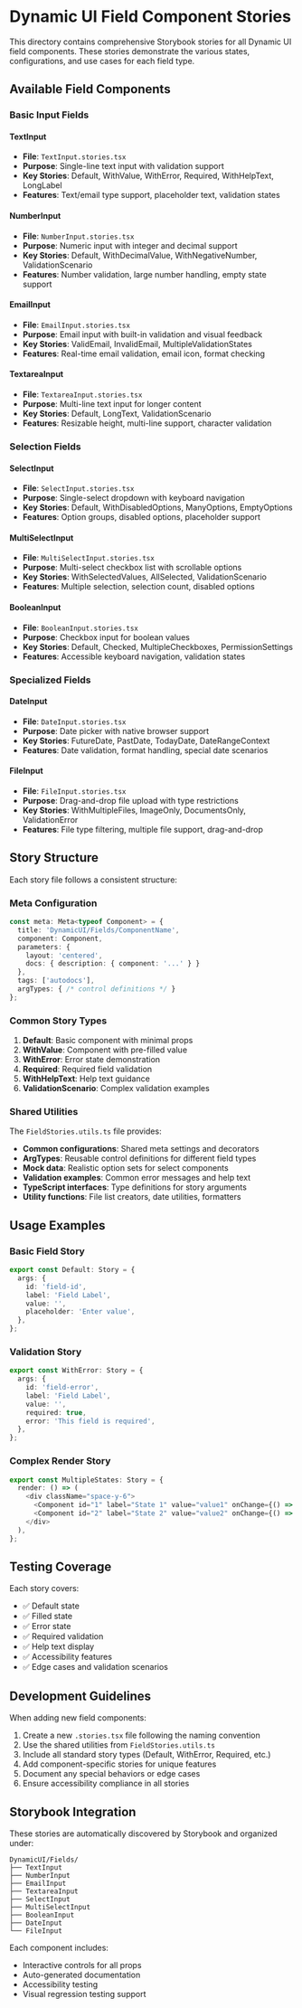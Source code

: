 # Dynamic UI Field Component Stories

This directory contains comprehensive Storybook stories for all Dynamic UI field components. These stories demonstrate the various states, configurations, and use cases for each field type.

## Available Field Components

### Basic Input Fields

#### TextInput
- **File**: `TextInput.stories.tsx`
- **Purpose**: Single-line text input with validation support
- **Key Stories**: Default, WithValue, WithError, Required, WithHelpText, LongLabel
- **Features**: Text/email type support, placeholder text, validation states

#### NumberInput
- **File**: `NumberInput.stories.tsx`
- **Purpose**: Numeric input with integer and decimal support
- **Key Stories**: Default, WithDecimalValue, WithNegativeNumber, ValidationScenario
- **Features**: Number validation, large number handling, empty state support

#### EmailInput
- **File**: `EmailInput.stories.tsx`
- **Purpose**: Email input with built-in validation and visual feedback
- **Key Stories**: ValidEmail, InvalidEmail, MultipleValidationStates
- **Features**: Real-time email validation, email icon, format checking

#### TextareaInput
- **File**: `TextareaInput.stories.tsx`
- **Purpose**: Multi-line text input for longer content
- **Key Stories**: Default, LongText, ValidationScenario
- **Features**: Resizable height, multi-line support, character validation

### Selection Fields

#### SelectInput
- **File**: `SelectInput.stories.tsx`
- **Purpose**: Single-select dropdown with keyboard navigation
- **Key Stories**: Default, WithDisabledOptions, ManyOptions, EmptyOptions
- **Features**: Option groups, disabled options, placeholder support

#### MultiSelectInput
- **File**: `MultiSelectInput.stories.tsx`
- **Purpose**: Multi-select checkbox list with scrollable options
- **Key Stories**: WithSelectedValues, AllSelected, ValidationScenario
- **Features**: Multiple selection, selection count, disabled options

#### BooleanInput
- **File**: `BooleanInput.stories.tsx`
- **Purpose**: Checkbox input for boolean values
- **Key Stories**: Default, Checked, MultipleCheckboxes, PermissionSettings
- **Features**: Accessible keyboard navigation, validation states

### Specialized Fields

#### DateInput
- **File**: `DateInput.stories.tsx`
- **Purpose**: Date picker with native browser support
- **Key Stories**: FutureDate, PastDate, TodayDate, DateRangeContext
- **Features**: Date validation, format handling, special date scenarios

#### FileInput
- **File**: `FileInput.stories.tsx`
- **Purpose**: Drag-and-drop file upload with type restrictions
- **Key Stories**: WithMultipleFiles, ImageOnly, DocumentsOnly, ValidationError
- **Features**: File type filtering, multiple file support, drag-and-drop

## Story Structure

Each story file follows a consistent structure:

### Meta Configuration
```typescript
const meta: Meta<typeof Component> = {
  title: 'DynamicUI/Fields/ComponentName',
  component: Component,
  parameters: {
    layout: 'centered',
    docs: { description: { component: '...' } }
  },
  tags: ['autodocs'],
  argTypes: { /* control definitions */ }
};
```

### Common Story Types

1. **Default**: Basic component with minimal props
2. **WithValue**: Component with pre-filled value
3. **WithError**: Error state demonstration
4. **Required**: Required field validation
5. **WithHelpText**: Help text guidance
6. **ValidationScenario**: Complex validation examples

### Shared Utilities

The `FieldStories.utils.ts` file provides:

- **Common configurations**: Shared meta settings and decorators
- **ArgTypes**: Reusable control definitions for different field types
- **Mock data**: Realistic option sets for select components
- **Validation examples**: Common error messages and help text
- **TypeScript interfaces**: Type definitions for story arguments
- **Utility functions**: File list creators, date utilities, formatters

## Usage Examples

### Basic Field Story
```typescript
export const Default: Story = {
  args: {
    id: 'field-id',
    label: 'Field Label',
    value: '',
    placeholder: 'Enter value',
  },
};
```

### Validation Story
```typescript
export const WithError: Story = {
  args: {
    id: 'field-error',
    label: 'Field Label',
    value: '',
    required: true,
    error: 'This field is required',
  },
};
```

### Complex Render Story
```typescript
export const MultipleStates: Story = {
  render: () => (
    <div className="space-y-6">
      <Component id="1" label="State 1" value="value1" onChange={() => {}} />
      <Component id="2" label="State 2" value="value2" onChange={() => {}} />
    </div>
  ),
};
```

## Testing Coverage

Each story covers:

- ✅ Default state
- ✅ Filled state
- ✅ Error state
- ✅ Required validation
- ✅ Help text display
- ✅ Accessibility features
- ✅ Edge cases and validation scenarios

## Development Guidelines

When adding new field components:

1. Create a new `.stories.tsx` file following the naming convention
2. Use the shared utilities from `FieldStories.utils.ts`
3. Include all standard story types (Default, WithError, Required, etc.)
4. Add component-specific stories for unique features
5. Document any special behaviors or edge cases
6. Ensure accessibility compliance in all stories

## Storybook Integration

These stories are automatically discovered by Storybook and organized under:
```
DynamicUI/Fields/
├── TextInput
├── NumberInput
├── EmailInput
├── TextareaInput
├── SelectInput
├── MultiSelectInput
├── BooleanInput
├── DateInput
└── FileInput
```

Each component includes:
- Interactive controls for all props
- Auto-generated documentation
- Accessibility testing
- Visual regression testing support 